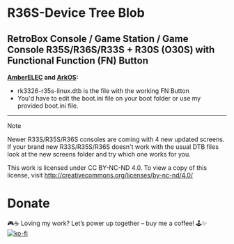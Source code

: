 # R36S-Device Tree Blob
RetroBox Console / Game Station / Game Console R35S/R36S/R33S + R30S (O30S) with Functional Function (FN) Button
---
**[AmberELEC](https://github.com/AmberELEC/AmberELEC/releases) and [ArkOS](https://github.com/christianhaitian/arkos/wiki#download-links):**
- rk3326-r35s-linux.dtb is the file with the working FN Button
- You'd have to edit the boot.ini file on your boot folder or use my provided boot.ini file.
---
> [!NOTE]  
>Newer R33S/R35S/R36S consoles are coming with 4 new updated screens. If your brand new R33S/R35S/R36S doesn't work with the usual DTB files look at the new screens folder and try which one works for you.
>
>
This work is licensed under CC BY-NC-ND 4.0. To view a copy of this license, visit http://creativecommons.org/licenses/by-nc-nd/4.0/
# Donate
🎮☕ Loving my work? Let’s power up together – buy me a coffee! 🕹️✨  
[![ko-fi](https://ko-fi.com/img/githubbutton_sm.svg)](https://ko-fi.com/R5R7TMKNX)
